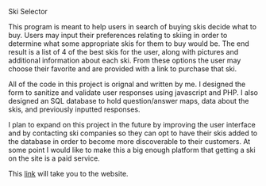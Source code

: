 Ski Selector

This program is meant to help users in search of buying skis decide what to buy. Users may input their preferences relating to skiing in order to determine what some appropriate skis for them to buy would be. The end result is a list of 4 of the best skis for the user, along with pictures and additional information about each ski. From these options the user may choose their favorite and are provided with a link to purchase that ski.

All of the code in this project is orignal and written by me. I designed the form to sanitize and validate user responses using javascript and PHP. I also designed an SQL database to hold question/answer maps, data about the skis, and previously inputted responses. 

I plan to expand on this project in the future by improving the user interface and by contacting ski companies so they can opt to have their skis added to the database in order to become more discoverable to their customers. At some point I would like to make this a big enough platform that getting a ski on the site is a paid service.

This [link](https://szimpfer.w3.uvm.edu/cs2450/Ski-Selector/form.php) will take you to the website.
